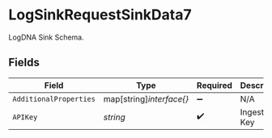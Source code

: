 # LogSinkRequestSinkData7

LogDNA Sink Schema.


## Fields

| Field                               | Type                                | Required                            | Description                         | Example                             |
| ----------------------------------- | ----------------------------------- | ----------------------------------- | ----------------------------------- | ----------------------------------- |
| `AdditionalProperties`              | map[string]*interface{}*            | :heavy_minus_sign:                  | N/A                                 |                                     |
| `APIKey`                            | *string*                            | :heavy_check_mark:                  | Ingestion Key                       | b1dd3feb585asd1a3e9edpo9kmn5e590hg9 |